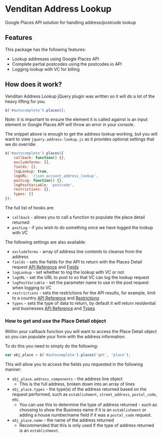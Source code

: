 # Venditan Address Lookup

Google Places API solution for handling address/postcode lookup

## Features ##

This package has the following features:

* Lookup addresses using Google Places API
* Complete partial postcodes using the postcodes.io API
* Logging lookup with VC for billing

## How does it work? ##

Venditan Address Lookup jQuery plugin was written so it will do a lot of the heavy lifting for you.

```javascript
$('#autocomplete').places();
```

Note: it is important to ensure the element it is called against is an input element or Google Places API will throw an error in your console.

The snippet above is enough to get the address lookup working, but you will want to view ``jquery.address-lookup.js`` as it provides optional settings that we do override:

```javascript
$('#autocomplete').places({
    callback: function() {},
    excludeTerms: [],
    fields: [],
    logLookup: true,
    logURL: '/json_account_address_lookup',
    postLog: function() {},
    logPostVariable: 'postcode',
    restrictions: {},
    types: []
});
```

The full list of hooks are:

* `callback` - allows you to call a function to populate the place detail returned
* `postLog` - if you wish to do something once we have logged the lookup with VC

The following settings are also available:

* `excludeTerms` - array of address line contents to cleanse from the address
* `fields` - sets the fields for the API to return with the Places Detail request [API Reference](https://developers.google.com/maps/documentation/javascript/reference/places-widget#Autocomplete.setFields) and [Fields](https://developers.google.com/maps/documentation/javascript/reference/places-service#PlaceResult)
* `logLookup` - set whether to log the lookup with VC or not
* `logURL` - set the URL to post to so that VC can log the lookup request
* `logPostVariable` - set the parameter name to use in the post request when logging to VC
* `restrictions` - sets the restrictions for the API results, for example, limit to a country [API Reference](https://developers.google.com/maps/documentation/javascript/reference/places-widget#Autocomplete.setComponentRestrictions) and [Restrictions](https://developers.google.com/maps/documentation/javascript/reference/places-autocomplete-service#ComponentRestrictions)
* `types` - sets the type of data to return, by default it will return residential and businesses [API Reference](https://developers.google.com/maps/documentation/javascript/reference/places-widget#Autocomplete.setTypes) and [Types](https://developers.google.com/places/supported_types#table3)

### How to get and use the Place Detail object ###

Within your callback function you will want to access the Place Detail object so you can populate your form with the address information.

To do this you need to simply do the following:

```javascript
var obj_place = $('#autocomplete').places('get', 'place');
```

This will allow you to access the fields you requested in the following manner:

* ```obj_place.address_components``` - the address line object
    * This is the full address, broken down into an array of lines
* ```obj_place.types``` - the type(s) of the address returned based on the request performed, such as `establishment`, `street_address`, `postal_code`, etc.
    * You can use this to determine the type of address returned - such as choosing to show the Business name if it is an `establishment` or adding a house number/name field if it was a `postal_code` request. 
* ```obj_place.name``` - the name of the address returned
    * Recommended that this is only used if the type of address returned is an `establishment`.